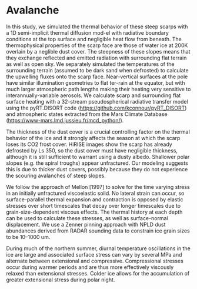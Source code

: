 # Avalanche

In this study, we simulated the thermal behavior of these steep scarps with a 1D semi-implicit thermal diffusion mod-el with radiative boundary conditions at the top surface and negligible heat flow from beneath. The thermophysical properties of the scarp face are those of water ice at 200K overlain by a neglible dust cover. The steepness of these slopes means that they exchange reflected and emitted radiation with surrounding flat terrain as well as open sky. We separately simulated the temperatures of the surrounding terrain (assumed to be dark sand when defrosted) to calculate the upwelling fluxes onto the scarp face. Near-vertical surfaces at the pole have similar illumination geometries to flat ter-rain at the equator, but with much larger atmospheric path lengths making their heating very sensitive to interannually-variable aerosols. We calculate scarp and surrounding flat surface heating with a 32-stream pseudospherical radiative transfer model using the pyRT.DISORT code (https://github.com/kconnour/pyRT_DISORT) and atmospheric states extracted from the Mars Climate Database (https://www-mars.lmd.jussieu.fr/mcd_python/).

The thickness of the dust cover is a crucial controlling factor on the thermal behavior of the ice and it strongly affects the season at which the scarp loses its CO2 frost cover. HiRISE images show the scarp has already defrosted by Ls 350, so the dust cover must have negligible thickness, although it is still sufficient to warrant using a dusty albedo. Shallower polar slopes (e.g. the spiral troughs) appear unfractured. Our modeling suggests this is due to thicker dust covers, possibly because they do not experience the scouring avalanches of steep slopes. 

We follow the approach of Mellon [1997] to solve for the time varying stress in an initially unfractured viscoelastic solid. No lateral strain can occur, so surface-parallel thermal expansion and contraction is opposed by elastic stresses over short timescales that decay over longer timescales due to grain-size-dependent viscous effects. The thermal history at each depth can be used to calculate these stresses, as well as surface-normal displacement. We use a Zenner pinning approach with NPLD dust abundances derived from RADAR sounding data to constrain ice grain sizes to be 10–1000 um.

During much of the northern summer, diurnal temperature oscillations in the ice are large and associated surface stress can vary by several MPa and alternate between extensional and compressive. Compressional stresses occur during warmer periods and are thus more effectively viscously relaxed than extensional stresses. Colder ice allows for the accumulation of greater extensional stress during polar night.
